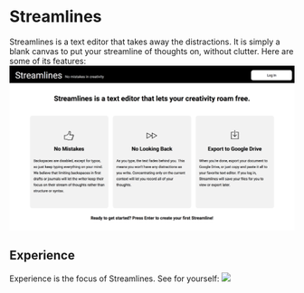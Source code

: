 # Streamlines
Streamlines is a text editor that takes away the distractions. It is simply a blank canvas to put your streamline of thoughts on, without clutter. Here are some of its features:
![](pics/features.png)

## Experience
Experience is the focus of Streamlines. See for yourself:
[![](http://img.youtube.com/vi/V0CtNsaUUaE/0.jpg)](http://www.youtube.com/watch?v=V0CtNsaUUaE)


